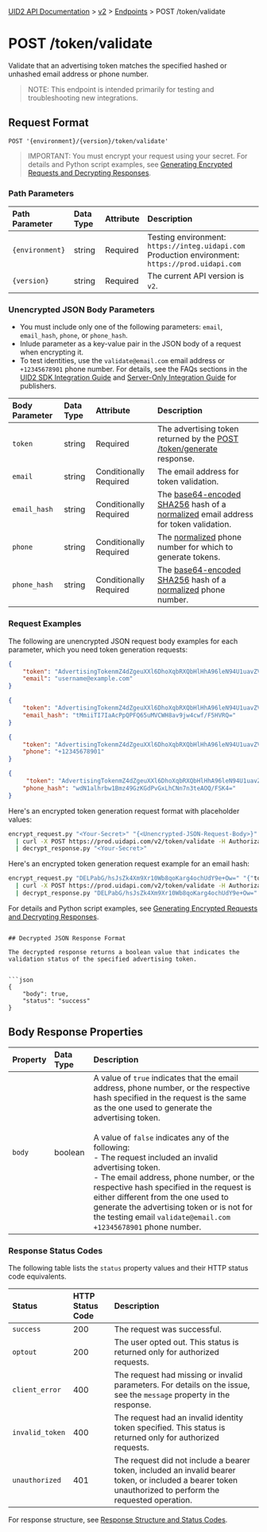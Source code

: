 [UID2 API Documentation](../../README.md) > [v2](../README.md) > [Endpoints](./README.md) > POST /token/validate

# POST /token/validate
Validate that an advertising token matches the specified hashed or unhashed email address or phone number. 

>NOTE: This endpoint is intended primarily for testing and troubleshooting new integrations.

## Request  Format 

```POST '{environment}/{version}/token/validate'```

>IMPORTANT: You must encrypt your request using your secret. For details and Python script examples, see [Generating Encrypted Requests and Decrypting Responses](../encryption-decryption.md).


### Path Parameters

| Path Parameter | Data Type | Attribute | Description |
| :--- | :--- | :--- | :--- |
| `{environment}` | string | Required | Testing environment: `https://integ.uidapi.com`<br/>Production environment: `https://prod.uidapi.com` |
| `{version}` | string | Required | The current API version is `v2`. |


###  Unencrypted JSON Body Parameters

- You must include only one of the following parameters: `email`, `email_hash`, `phone`, or `phone_hash`. 
- Inlude parameter as a key-value pair in the JSON body of a request when encrypting it.
- To test identities, use the `validate@email.com` email address or `+12345678901` phone number. For details, see the FAQs sections in the [UID2 SDK Integration Guide](../guides/publisher-client-side.md) and [Server-Only Integration Guide](../guides/custom-publisher-integration.md) for publishers.

| Body Parameter | Data Type | Attribute | Description |
| :--- | :--- | :--- | :--- |
| `token` | string | Required | The advertising token returned by the [POST /token/generate](./post-token-generate.md) response. |
| `email` | string | Conditionally Required |  The email address for token validation. |
| `email_hash` | string | Conditionally Required | The [base64-encoded SHA256](../README.md#email-address-hash-encoding) hash of a [normalized](../../README.md#email-address-normalization) email address for token validation. |
| `phone` | string | Conditionally Required | The [normalized](../../README.md#phone-number-normalization) phone number for which to generate tokens. |
| `phone_hash` | string | Conditionally Required | The [base64-encoded SHA256](../README.md#email-address-hash-encoding) hash of a [normalized](../../README.md#phone-number-normalization) phone number. |


### Request Examples

The following are unencrypted JSON request body examples for each parameter, which you need token generation requests:
```json
{
    "token": "AdvertisingTokenmZ4dZgeuXXl6DhoXqbRXQbHlHhA96leN94U1uavZVspwKXlfWETZ3b%2FbesPFFvJxNLLySg4QEYHUAiyUrNncgnm7ppu0mi6wU2CW6hssiuEkKfstbo9XWgRUbWNTM%2BewMzXXM8G9j8Q%3D",
    "email": "username@example.com"
}
```
```json
{
    "token": "AdvertisingTokenmZ4dZgeuXXl6DhoXqbRXQbHlHhA96leN94U1uavZVspwKXlfWETZ3b%2FbesPFFvJxNLLySg4QEYHUAiyUrNncgnm7ppu0mi6wU2CW6hssiuEkKfstbo9XWgRUbWNTM%2BewMzXXM8G9j8Q%3D",
    "email_hash": "tMmiiTI7IaAcPpQPFQ65uMVCWH8av9jw4cwf/F5HVRQ="
}
```
```json
{
    "token": "AdvertisingTokenmZ4dZgeuXXl6DhoXqbRXQbHlHhA96leN94U1uavZVspwKXlfWETZ3b%2FbesPFFvJxNLLySg4QEYHUAiyUrNncgnm7ppu0mi6wU2CW6hssiuEkKfstbo9XWgRUbWNTM%2BewMzXXM8G9j8Q%3D",
    "phone": "+12345678901"
}
```
```json
{
     "token": "AdvertisingTokenmZ4dZgeuXXl6DhoXqbRXQbHlHhA96leN94U1uavZVspwKXlfWETZ3b%2FbesPFFvJxNLLySg4QEYHUAiyUrNncgnm7ppu0mi6wU2CW6hssiuEkKfstbo9XWgRUbWNTM%2BewMzXXM8G9j8Q%3D",
    "phone_hash": "wdN1alhrbw1Bmz49GzKGdPvGxLhCNn7n3teAOQ/FSK4="
}
```

Here's an encrypted token generation request format with placeholder values:

```sh
encrypt_request.py "<Your-Secret>" "{<Unencrypted-JSON-Request-Body>}"
  | curl -X POST https://prod.uidapi.com/v2/token/validate -H Authorization: Bearer <Your-Token>
  | decrypt_response.py "<Your-Secret>"
```

Here's an encrypted token generation request example for an email hash:

```sh
encrypt_request.py "DELPabG/hsJsZk4Xm9Xr10Wb8qoKarg4ochUdY9e+Ow=" "{"token": "AdvertisingTokenmZ4dZgeuXXl6DhoXqbRXQbHlHhA96leN94U1uavZVspwKXlfWETZ3b%2FbesPFFvJxNLLySg4QEYHUAiyUrNncgnm7ppu0mi6wU2CW6hssiuEkKfstbo9XWgRUbWNTM%2BewMzXXM8G9j8Q%3D", "email_hash": "tMmiiTI7IaAcPpQPFQ65uMVCWH8av9jw4cwf/F5HVRQ="}"
  | curl -X POST https://prod.uidapi.com/v2/token/validate -H Authorization: Bearer YourTokenBV3tua4BXNw+HVUFpxLlGy8nWN6mtgMlIk=
  | decrypt_response.py "DELPabG/hsJsZk4Xm9Xr10Wb8qoKarg4ochUdY9e+Ow="
```
For details and Python script examples, see [Generating Encrypted Requests and Decrypting Responses](../encryption-decryption.md).
```

## Decrypted JSON Response Format 

The decrypted response returns a boolean value that indicates the validation status of the specified advertising token. 


```json
{
    "body": true,
    "status": "success"
}
```

## Body Response Properties

| Property | Data Type | Description |
| :--- | :--- | :--- |
| `body` | boolean | A value of `true` indicates that the email address, phone number, or the respective hash specified in the request is the same as the one used to generate the advertising token.<br/><br/>A value of `false` indicates any of the following:<br/>- The request included an invalid advertising token.<br/>-  The email address, phone number, or the respective hash specified in the request is either different from the one used to generate the advertising token or is not for the testing email `validate@email.com` `+12345678901` phone number. |

### Response Status Codes

The following table lists the `status` property values and their HTTP status code equivalents.

| Status | HTTP Status Code | Description |
| :--- | :--- | :--- |
| `success` | 200 | The request was successful.|
| `optout` | 200 | The user opted out. This status is returned only for authorized requests. |
| `client_error` | 400 | The request had missing or invalid parameters. For details on the issue, see the `message` property in the response.|
| `invalid_token` | 400 | The request had an invalid identity token specified. This status is returned only for authorized requests. |
| `unauthorized` | 401 | The request did not include a bearer token, included an invalid bearer token, or included a bearer token unauthorized to perform the requested operation. |

For response structure, see [Response Structure and Status Codes](../README.md#response-structure-and-status-codes).
